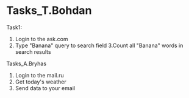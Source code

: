 # Tasks_T.Bohdan
Task1:
1. Login to the ask.com
2. Type "Banana" query to search field
3.Count all "Banana" words in search results

Tasks_A.Bryhas
1. Login to the mail.ru
2. Get today's weather
3. Send data to your email
